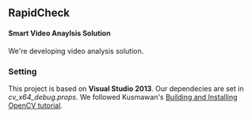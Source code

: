 ## RapidCheck

#### Smart Video Anaylsis Solution

We're developing video analysis solution.

### Setting

This project is based on **Visual Studio 2013**. Our dependecies are set in *cv_x64_debug.props*.
We followed Kusmawan's <a href="https://putuyuwono.wordpress.com/2015/04/23/building-and-installing-opencv-3-0-on-windows-7-64-bit/">Building and Installing OpenCV tutorial</a>.
